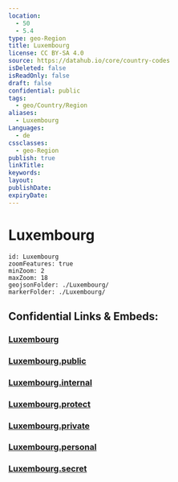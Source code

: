 ```yaml
---
location:
  - 50
  - 5.4
type: geo-Region
title: Luxembourg
license: CC BY-SA 4.0
source: https://datahub.io/core/country-codes
isDeleted: false
isReadOnly: false
draft: false
confidential: public
tags:
  - geo/Country/Region
aliases:
  - Luxembourg
Languages:
  - de
cssclasses:
  - geo-Region
publish: true
linkTitle:
keywords:
layout:
publishDate:
expiryDate:
---
```


# Luxembourg

```leaflet
id: Luxembourg
zoomFeatures: true 
minZoom: 2 
maxZoom: 18
geojsonFolder: ./Luxembourg/
markerFolder: ./Luxembourg/
```


## Confidential Links & Embeds: 

### [Luxembourg](/_Standards/Earth/Continent/Europe/Europe~West/Belgium/Regions~Belgium/Wallonie/counties~Wallonie/Luxembourg.md) 

### [Luxembourg.public](/_public/Earth/Continent/Europe/Europe~West/Belgium/Regions~Belgium/Wallonie/counties~Wallonie/Luxembourg.public.md) 

### [Luxembourg.internal](/_internal/Earth/Continent/Europe/Europe~West/Belgium/Regions~Belgium/Wallonie/counties~Wallonie/Luxembourg.internal.md) 

### [Luxembourg.protect](/_protect/Earth/Continent/Europe/Europe~West/Belgium/Regions~Belgium/Wallonie/counties~Wallonie/Luxembourg.protect.md) 

### [Luxembourg.private](/_private/Earth/Continent/Europe/Europe~West/Belgium/Regions~Belgium/Wallonie/counties~Wallonie/Luxembourg.private.md) 

### [Luxembourg.personal](/_personal/Earth/Continent/Europe/Europe~West/Belgium/Regions~Belgium/Wallonie/counties~Wallonie/Luxembourg.personal.md) 

### [Luxembourg.secret](/_secret/Earth/Continent/Europe/Europe~West/Belgium/Regions~Belgium/Wallonie/counties~Wallonie/Luxembourg.secret.md)

